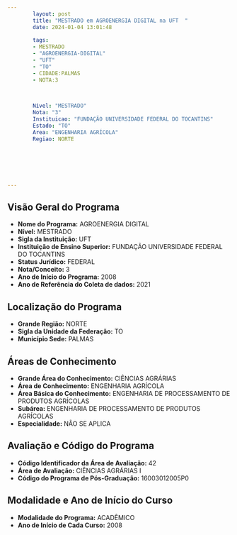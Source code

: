 ```yaml
---
        layout: post
        title: "MESTRADO em AGROENERGIA DIGITAL na UFT  "
        date: 2024-01-04 13:01:48
     
        tags:
        - MESTRADO
        - "AGROENERGIA-DIGITAL"
        - "UFT"
        - "TO"
        - CIDADE:PALMAS
        - NOTA:3
        
       

        Nivel: "MESTRADO"
        Nota: "3"
        Instituicao: "FUNDAÇÃO UNIVERSIDADE FEDERAL DO TOCANTINS"
        Estado: "TO"
        Area: "ENGENHARIA AGRÍCOLA"
        Regiao: NORTE
        
        
        
        
        
        
---
```

## Visão Geral do Programa
- **Nome do Programa:** AGROENERGIA DIGITAL
- **Nível:** MESTRADO
- **Sigla da Instituição:** UFT
- **Instituição de Ensino Superior:** FUNDAÇÃO UNIVERSIDADE FEDERAL DO TOCANTINS
- **Status Jurídico:** FEDERAL
- **Nota/Conceito:** 3
- **Ano de Início do Programa:** 2008
- **Ano de Referência do Coleta de dados:** 2021

## Localização do Programa
- **Grande Região:** NORTE
- **Sigla da Unidade da Federação:** TO
- **Município Sede:** PALMAS

## Áreas de Conhecimento
- **Grande Área do Conhecimento:** CIÊNCIAS AGRÁRIAS
- **Área de Conhecimento:** ENGENHARIA AGRÍCOLA
- **Área Básica do Conhecimento:** ENGENHARIA DE PROCESSAMENTO DE PRODUTOS AGRÍCOLAS
- **Subárea:** ENGENHARIA DE PROCESSAMENTO DE PRODUTOS AGRÍCOLAS
- **Especialidade:** NÃO SE APLICA

## Avaliação e Código do Programa
- **Código Identificador da Área de Avaliação:** 42
- **Área de Avaliação:** CIÊNCIAS AGRÁRIAS I
- **Código do Programa de Pós-Graduação:** 16003012005P0


## Modalidade e Ano de Início do Curso
- **Modalidade do Programa:** ACADÊMICO
- **Ano de Início de Cada Curso:** 2008
